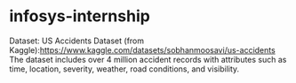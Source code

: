 # infosys-internship
Dataset:
US Accidents Dataset (from Kaggle):https://www.kaggle.com/datasets/sobhanmoosavi/us-accidents The dataset includes over 4 million accident records with attributes such as time, location, severity, weather, road conditions, and visibility.
